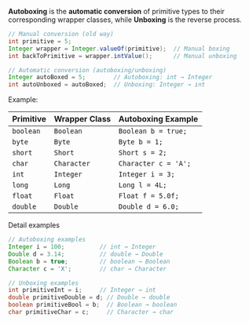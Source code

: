 **Autoboxing** is the **automatic conversion** of primitive types to their corresponding wrapper classes, while **Unboxing** is the reverse process.
```java
// Manual conversion (old way)
int primitive = 5;
Integer wrapper = Integer.valueOf(primitive);  // Manual boxing
int backToPrimitive = wrapper.intValue();      // Manual unboxing

// Automatic conversion (autoboxing/unboxing)
Integer autoBoxed = 5;        // Autoboxing: int → Integer
int autoUnboxed = autoBoxed;  // Unboxing: Integer → int
```

Example:

| Primitive | Wrapper Class | Autoboxing Example   |
| --------- | ------------- | -------------------- |
| `boolean` | `Boolean`     | `Boolean b = true;`  |
| `byte`    | `Byte`        | `Byte b = 1;`        |
| `short`   | `Short`       | `Short s = 2;`       |
| `char`    | `Character`   | `Character c = 'A';` |
| `int`     | `Integer`     | `Integer i = 3;`     |
| `long`    | `Long`        | `Long l = 4L;`       |
| `float`   | `Float`       | `Float f = 5.0f;`    |
| `double`  | `Double`      | `Double d = 6.0;`    |
Detail examples

```java
// Autoboxing examples
Integer i = 100;          // int → Integer
Double d = 3.14;          // double → Double
Boolean b = true;         // boolean → Boolean
Character c = 'X';        // char → Character

// Unboxing examples
int primitiveInt = i;     // Integer → int
double primitiveDouble = d; // Double → double
boolean primitiveBool = b;  // Boolean → boolean
char primitiveChar = c;     // Character → char
```
